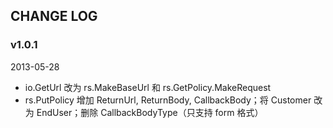 ## CHANGE LOG

### v1.0.1

2013-05-28

- io.GetUrl 改为 rs.MakeBaseUrl 和 rs.GetPolicy.MakeRequest
- rs.PutPolicy 增加 ReturnUrl, ReturnBody, CallbackBody；将 Customer 改为 EndUser；删除 CallbackBodyType（只支持 form 格式）

